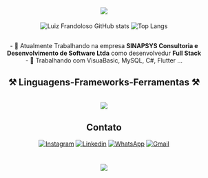 <h1 align="center">
<img src="https://readme-typing-svg.herokuapp.com/?font=Righteous&size=35&center=true&vCenter=true&width=500&height=70&duration=4000&lines=olá!+👋;+me+chamo+Luiz!;" />
</h1>

<p align="center">
  <img src="https://github-readme-stats.vercel.app/api?username=luizFrandoloso&show_icons=true&theme=dracula" alt="Luiz Frandoloso GitHub stats" />
  <img src="https://github-readme-stats.vercel.app/api/top-langs/?username=luizFrandoloso&theme=dracula" alt="Top Langs" />
</p>

##

<div  align="center" >
  - 🔭 Atualmente Trabalhando na empresa <b>SINAPSYS Consultoria e Desenvolvimento de Software Ltda</b> como desenvolvedur <b>Full Stack</b>
  <br>
- 🌱 Trabalhando com VisuaBasic, MySQL, C#, Flutter ...
</div>

##

<h2 align="center" >⚒️ <b>Linguagens-Frameworks-Ferramentas</b> ⚒️</h2>
<br>
<div align="center" >
  <img src="https://skillicons.dev/icons?i=html,css,dart,flutter,cs,python,mysql,sqlite,github,git,visualstudio,vscode,postman" />
</div>

## <h2 align ="center"> <b>Contato</b> </h2>
<div align="center">

[![Instagram](https://img.shields.io/badge/Instagram-E4405F?style=for-the-badge&logo=instagram&logoColor=white)](https://instagram.com/luiz_frandoloso)
[![Linkedin](https://img.shields.io/badge/LinkedIn-0077B5?style=for-the-badge&logo=linkedin&logoColor=white)](https://linkedin.com/in/luiz-henrique-vieira-frandoloso)
[![WhatsApp](https://img.shields.io/badge/WhatsApp-25D366?style=for-the-badge&logo=whatsapp&logoColor=white)](https://wa.me/5554991551596)
[![Gmail](https://img.shields.io/badge/Gmail-D14836?style=for-the-badge&logo=gmail&logoColor=white)](mailto:luiz.frandoloso@gmail.com)

</div>

##

<h1 align="center">
<img src="https://readme-typing-svg.herokuapp.com/?font=Righteous&size=35&center=true&vCenter=true&width=500&height=70&duration=4000&lines=obrigado+pela+atenção!;" />
</h1>
